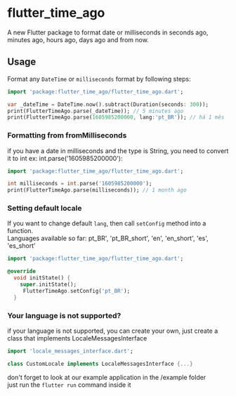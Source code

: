 # flutter_time_ago

A new Flutter package to format date or milliseconds in seconds ago, minutes ago, hours ago, days ago and from now.

## Usage

Format any `DateTime` or `milliseconds` format by following steps:

```dart
import 'package:flutter_time_ago/flutter_time_ago.dart';

var _dateTime = DateTime.now().subtract(Duration(seconds: 300));
print(FlutterTimeAgo.parse(_dateTime)); // 5 minutes ago
print(FlutterTimeAgo.parse(1605985200000, lang:'pt_BR')); // há 1 mês
```

### Formatting from fromMilliseconds

if you have a date in milliseconds and the type is String, you need to convert it to int ex: int.parse('1605985200000'):

```dart
import 'package:flutter_time_ago/flutter_time_ago.dart';

int milliseconds = int.parse('1605985200000');
print(FlutterTimeAgo.parse(milliseconds)); // 1 month ago
```

### Setting default locale

If you want to change default `lang`, then call `setConfig` method into a function.\
Languages available so far: pt_BR', 'pt_BR_short', 'en', 'en_short', 'es', 'es_short'

```dart
import 'package:flutter_time_ago/flutter_time_ago.dart';

@override
  void initState() {
    super.initState();
     FlutterTimeAgo.setConfig('pt_BR');
  }
```

### Your language is not supported?

if your language is not supported, you can create your own, just create a class that implements LocaleMessagesInterface

```dart
import 'locale_messages_interface.dart';

class CustomLocale implements LocaleMessagesInterface {...}
```

don't forget to look at our example application in the /example folder\
just run the `flutter run` command inside it
